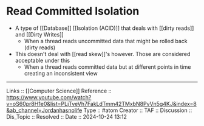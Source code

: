 # Read Committed Isolation

- A type of [[Database]] [[Isolation (ACID)]] that deals with [[dirty reads]] and [[Dirty Writes]]
	- When a thread reads uncommitted data that might be rolled back (dirty reads)
- This doesn't deal with [[read skew]]'s however. Those are considered acceptable under this
	- When a thread reads committed data but at different points in time creating an inconsistent view

---
Links :: [[Computer Science]]
Reference :: https://www.youtube.com/watch?v=oS60pr8H1e0&list=PLjTveVh7FakLdTmm42TMxbN8PvVn5g4KJ&index=8&ab_channel=Jordanhasnolife
Type :: #atom
Creator ::
TAF ::
Discussion ::
Dis_Topic :: 
Resolved ::
Date :: 2024-10-24 13:12
